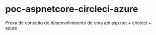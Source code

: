 # poc-aspnetcore-circleci-azure
Prova de conceito do desenvolvimento de uma api asp.net + circleci + azure
